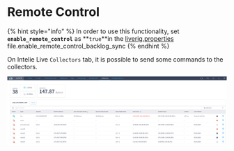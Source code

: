 # Remote Control

{% hint style="info" %}
In order to use this functionality, set **`enable_remote_control`** as **`true`**in the [liverig.properties](../configuration/liverig.properties.md) file.enable\_remote\_control\_backlog\_sync
{% endhint %}

On Intelie Live `Collectors` tab, it is possible to send some commands to the collectors.

![Collectors Tab](<../../.gitbook/assets/image (68).png>)

